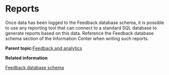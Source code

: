 # Reports

Once data has been logged to the Feedback database schema, it is possible to use any reporting tool that can connect to a standard SQL database to generate reports based on this data. Reference the Feedback database schema section of the Information Center when writing such reports.

**Parent topic:**[Feedback and analytics](../pzn/pzn_feedbackanalytics.md)

**Related information**  


[Feedback database schema](../pzn/pzn_feedback_db_schema.md)

